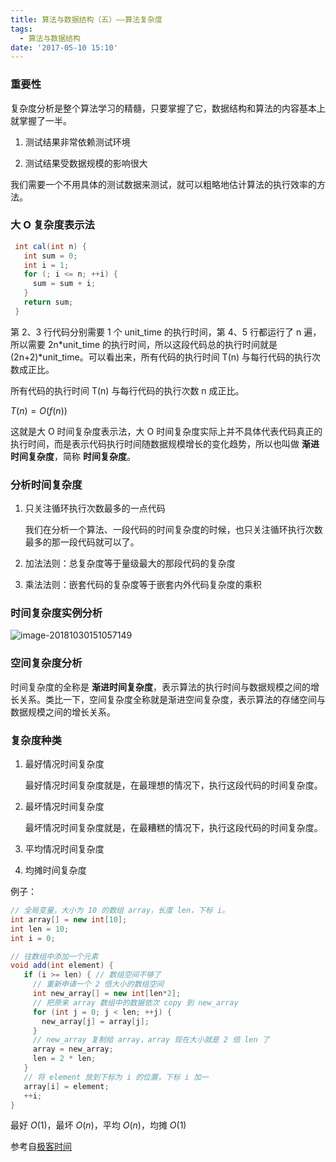 ```yaml
---
title: 算法与数据结构（五）——算法复杂度
tags:
  - 算法与数据结构
date: '2017-05-10 15:10'
---
```

<meta name="referrer" content="no-referrer" />

### 重要性

复杂度分析是整个算法学习的精髓，只要掌握了它，数据结构和算法的内容基本上就掌握了一半。

1. 测试结果非常依赖测试环境

2. 测试结果受数据规模的影响很大

我们需要一个不用具体的测试数据来测试，就可以粗略地估计算法的执行效率的方法。

<!-- more -->

### 大 O 复杂度表示法

```java
 int cal(int n) {
   int sum = 0;
   int i = 1;
   for (; i <= n; ++i) {
     sum = sum + i;
   }
   return sum;
 }
```

第 2、3 行代码分别需要 1 个 unit_time 的执行时间，第 4、5 行都运行了 n 遍，所以需要 2n*unit_time 的执行时间，所以这段代码总的执行时间就是 (2n+2)*unit_time。可以看出来，所有代码的执行时间 T(n) 与每行代码的执行次数成正比。

所有代码的执行时间 T(n) 与每行代码的执行次数 n 成正比。

$T(n) = O(f(n))$

这就是大 O 时间复杂度表示法，大 O 时间复杂度实际上并不具体代表代码真正的执行时间，而是表示代码执行时间随数据规模增长的变化趋势，所以也叫做 **渐进时间复杂度**，简称 **时间复杂度**。

### 分析时间复杂度

1. 只关注循环执行次数最多的一点代码

   我们在分析一个算法、一段代码的时间复杂度的时候，也只关注循环执行次数最多的那一段代码就可以了。

2. 加法法则：总复杂度等于量级最大的那段代码的复杂度

3. 乘法法则：嵌套代码的复杂度等于嵌套内外代码复杂度的乘积

### 时间复杂度实例分析

![image-20181030151057149](http://owj4ejy7m.bkt.clouddn.com/2018-11-01-011935.png)

### 空间复杂度分析

时间复杂度的全称是 **渐进时间复杂度**，表示算法的执行时间与数据规模之间的增长关系。类比一下，空间复杂度全称就是渐进空间复杂度，表示算法的存储空间与数据规模之间的增长关系。

### 复杂度种类

1. 最好情况时间复杂度

   最好情况时间复杂度就是，在最理想的情况下，执行这段代码的时间复杂度。

2. 最坏情况时间复杂度

   最坏情况时间复杂度就是，在最糟糕的情况下，执行这段代码的时间复杂度。

3. 平均情况时间复杂度

4. 均摊时间复杂度

例子：

```java
// 全局变量，大小为 10 的数组 array，长度 len，下标 i。
int array[] = new int[10]; 
int len = 10;
int i = 0;

// 往数组中添加一个元素
void add(int element) {
   if (i >= len) { // 数组空间不够了
     // 重新申请一个 2 倍大小的数组空间
     int new_array[] = new int[len*2];
     // 把原来 array 数组中的数据依次 copy 到 new_array
     for (int j = 0; j < len; ++j) {
       new_array[j] = array[j];
     }
     // new_array 复制给 array，array 现在大小就是 2 倍 len 了
     array = new_array;
     len = 2 * len;
   }
   // 将 element 放到下标为 i 的位置，下标 i 加一
   array[i] = element;
   ++i;
}
```

最好 $O(1)$，最坏 $O(n)$，平均 $O(n)$，均摊 $O(1)$

参考自[极客时间](https://time.geekbang.org/column/126)